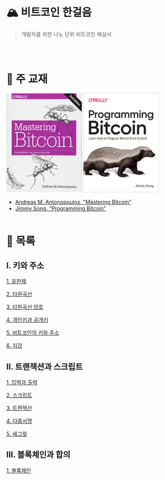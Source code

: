 # 🏔️ 비트코인 한걸음

> 개발자를 위한 나노 단위 비트코인 해설서

<Br><Br>

# 📖 주 교재

<img src="./image/master_btc.png" width="200"/>
<img src="./image/prog_btc.png" width="200"/>

- [Andreas M. Antonopoulos, ”Mastering Bitcoin”](https://github.com/bitcoinbook/bitcoinbook)
- [Jimmy Song, “Programming Bitcoin”](https://github.com/jimmysong/programmingbitcoin/tree/master)
<Br><Br>

# 🎹 목록
## I. 키와 주소

[1. 유한체](./1_1_Finite_Field.md)

[2. 타원곡선](https://www.notion.so/65f6cb5e9d0c4d31b92b465decdb28b0?pvs=21)

[3. 타원곡선 암호](https://www.notion.so/ce1e11f1888f48dabbe7a7bb2c923c64?pvs=21)

[4. 개인키과 공개키](https://www.notion.so/fee6d739d6ea4baea197cef2ea25e733?pvs=21)

[5. 비트코인의 키와 주소](https://www.notion.so/7cafd0cdd4964216b1811beb5e7bc2e1?pvs=21)

[6. 지갑](https://www.notion.so/a6371193ee3c4832b7e5359dac2e0351?pvs=21)

## II. 트랜잭션과 스크립트

[1. 입력과 출력](https://www.notion.so/2378b6474a4740c8a2fede451a541544?pvs=21)

[2. 스크립트](https://www.notion.so/5a691b85488a4d868d1af56a32a22631?pvs=21)

[3. 트랜잭션](https://www.notion.so/8e6ad5d3e8584c708dd07b040cbef45e?pvs=21)

[4. 다중서명](https://www.notion.so/0698482ac5814092bddab7908bdac29c?pvs=21)

[5. 세그윗](https://www.notion.so/0e1435e88f2f43fc982470130fc9cca1?pvs=21)

## III. 블록체인과 합의

[1. 블록체인](https://www.notion.so/d11fa00b6faf41219a9966742f8e065f?pvs=21)